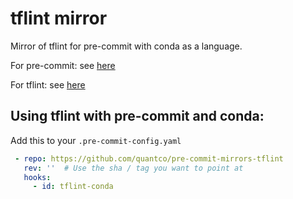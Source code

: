 # tflint mirror

Mirror of tflint for pre-commit with conda as a language.

For pre-commit: see [here](https://github.com/pre-commit/pre-commit)

For tflint: see [here](https://github.com/terraform-linters/tflint)

## Using tflint with pre-commit and conda:

Add this to your `.pre-commit-config.yaml`

```yaml
 - repo: https://github.com/quantco/pre-commit-mirrors-tflint
   rev: ''  # Use the sha / tag you want to point at
   hooks:
     - id: tflint-conda
```
